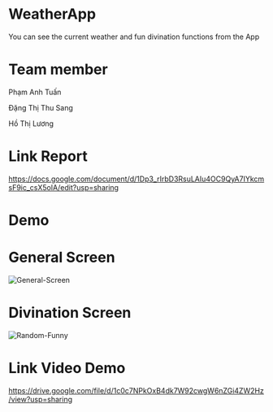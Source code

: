 # WeatherApp

You can see the current weather and fun divination functions from the App

# Team member

Phạm Anh Tuấn </n>

Đặng Thị Thu Sang

Hồ Thị Lương

# Link Report

https://docs.google.com/document/d/1Dp3_rIrbD3RsuLAIu4OC9QyA7IYkcmsF9ic_csX5olA/edit?usp=sharing

# Demo

# General Screen

<img src="https://i.ibb.co/yYMkptg/General-Screen.png" alt="General-Screen" border="0" />

# Divination Screen

<img src="https://i.ibb.co/kqtLbZ7/Random-Funny.png" alt="Random-Funny" border="0" />

# Link Video Demo

https://drive.google.com/file/d/1c0c7NPkOxB4dk7W92cwgW6nZGi4ZW2Hz/view?usp=sharing
